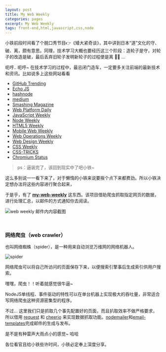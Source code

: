 ```yaml
---
layout: post
title: My Web Weekly
categories: pages
excerpt: My Web Weekly
tags: front-end,html,javascript,css,node
---
```


小铁前段时间看了个脱口秀节目👉《矮大紧奇谈》，其中讲到日本“道”文化的守、破、离，颇有意思。同理，技术学习大概也要经历这三个阶段：造轮子是守，对轮子的改造是破，最后丢弃旧轮子发明新轮子的过程便是离 👏👏 ...   

呃哼.. 呃哼~ 在技术学习的过程中，最忌闭门造车，一定要多关注前端的最新技术和资讯。比如说多上这些网站看看  

* [GitHub Trending](https://github.com/trending?l=javascript)
* [Echo JS](http://www.echojs.com/)
* [hashnode](https://hashnode.com/amas)
* [medium](https://medium.com/)
* [Smashing Magazine](http://www.smashingmagazine.com/)
* [Web Platform Daily](http://webplatformdaily.org/)
* [JavaScript Weekly](http://javascriptweekly.com/)
* [Node Weekly](http://nodeweekly.com/)
* [HTML5 Weekly](http://html5weekly.com/)
* [Mobile Web Weekly](http://mobilewebweekly.co/)
* [Web Operations Weekly](http://webopsweekly.com/)
* [Web Design Weekly](https://web-design-weekly.com/)
* [CSS Weekly](http://css-weekly.com/)
* [CSS-TRICKS](https://css-tricks.com/)
* [Chromium Status](http://www.chromestatus.com/features)

>ps：逼装完了，该回到现实中了吧小铁~      

这么多别说一一看下来了，对于懒惰的小铁来说要挨个点下来都费劲。所以小铁决定想办法将这些内容进行聚合起来，

于是乎，有了 **[my-web-weekly](https://github.com/eplover/my-web-weekly)** 这东西。该项目借助爬虫抓取指定网页的数据，进行处理汇总，以邮件的方式通知你去阅读。

![web weekly 邮件内内容截图](https://cloud.githubusercontent.com/assets/11499979/24580263/a3f5e65c-1737-11e7-899c-41e8b1eaedb0.png)

<br>

### 网络爬虫（web crawler）

也叫网络蜘蛛（spider），是一种用来自动浏览万维网的网络机器人。

![spider](https://cloud.githubusercontent.com/assets/11499979/24576072/9ead9d02-16e7-11e7-81e7-74de2828c941.gif)

网络爬虫可以将自己所访问的页面保存下来，以便搜索引擎事后生成索引供用户搜索。

嘿嘿，爬虫！！听着就感觉很牛逼~  

NodeJS单线程、事件驱动的特性可以在单台机器上实现极大的吞吐量，非常适合写网络爬虫这种资源密集型的程序。

不过... 这里我们只是抓取几个事先配置好的页面，而且扒取效率不做严格要求，所以借用 [request](https://github.com/request/request) 和 [cheerio](https://github.com/cheeriojs/cheerio) 来实现数据抓取功能。[nodemailer](https://github.com/nodemailer/nodemailer)和[email-templates](https://github.com/crocodilejs/node-email-templates)完成邮件的生成与发布。

是不是有种雷声大雨点小的感觉~ 哈哈   

各位看官且给小铁些许时间，小铁必定奉上深度分享。
